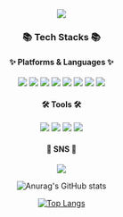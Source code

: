 <div align=center>
	<img src="https://capsule-render.vercel.app/api?type=waving&color=auto&height=200&section=header&text=Jinnspace!%20&fontSize=90&" />	
</div>

<div align="center">

### :books: Tech Stacks :books:
  
#### ✨  Platforms & Languages ✨ 
  
<img src="https://img.shields.io/badge/Oracle-F80000?style=flat&logo=Oracle&logoColor=white"/> 
<img src="https://img.shields.io/badge/JavaScript-F7DF1E?style=flat&logo=JavaScript&logoColor=white"/>
<img src="https://img.shields.io/badge/HTML5-E34F26?style=flat&logo=HTML5&logoColor=white"/>
<img src="https://img.shields.io/badge/CSS3-1572B6?style=flat&logo=CSS3&logoColor=white"/>
<img src="https://img.shields.io/badge/MySQL-4479A1?style=flat&logo=MySQL&logoColor=white"/> 
<img src="https://img.shields.io/badge/JQuery-0769AD?style=flat&logo=JQuery&logoColor=white"/>
<img src="https://img.shields.io/badge/Spring-6DB33F?style=flat&logo=Spring&logoColor=white"/>
<img src="https://img.shields.io/badge/Spring Boot-6DB33F?style=flat&logo=Spring Boot&logoColor=white"/>
  
  
#### 🛠️ Tools 🛠️
<img src="https://img.shields.io/badge/Eclipse IDE-2C2255?style=flat&logo=Eclipse IDE&logoColor=white"/>
<img src="https://img.shields.io/badge/Visual Studio Code-007ACC?style=flat&logo=Visual Studio Code&logoColor=white"/>
<img src="https://img.shields.io/badge/Apache Tomcat-F8DC75?style=flat&logo=Apache Tomcat&logoColor=white"/>
<img src="https://img.shields.io/badge/GitHub-181717?style=flat&logo=GitHub&logoColor=white"/>

  
#### 🎨 SNS 🎨
<img src="https://img.shields.io/badge/Notion-000000?style=flat&logo=Notion&logoColor=white"/>


![Anurag's GitHub stats](https://github-readme-stats.vercel.app/api?username=jinnspace&show_icons=true&theme=radical) 


[![Top Langs](https://github-readme-stats.vercel.app/api/top-langs/?username=jinnspace&layout=compact)](https://github.com/anuraghazra/github-readme-stats)

</div>

